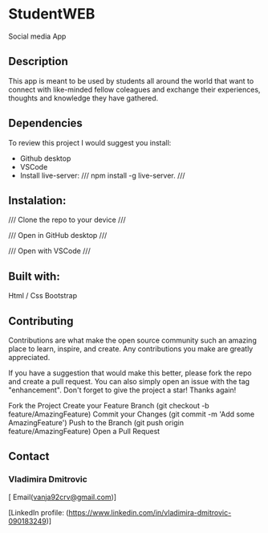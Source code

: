 # StudentWEB

Social media App

## Description

This app is meant to be used by students all around the world that want to connect with like-minded fellow coleagues and exchange their experiences, thoughts and knowledge they have gathered. 

## Dependencies 

To review this project I would suggest you install:
  - Github desktop
  - VSCode
  - Install live-server: /// npm install -g live-server. ///


## Instalation:

/// Clone the repo to your device ///

/// Open in GitHub desktop ///

/// Open with VSCode ///


## Built with:

Html / Css
Bootstrap


## Contributing 

Contributions are what make the open source community such an amazing place to learn, inspire, and create. Any contributions you make are greatly appreciated.

If you have a suggestion that would make this better, please fork the repo and create a pull request. You can also simply open an issue with the tag "enhancement". Don't forget to give the project a star! Thanks again!

Fork the Project
Create your Feature Branch (git checkout -b feature/AmazingFeature)
Commit your Changes (git commit -m 'Add some AmazingFeature')
Push to the Branch (git push origin feature/AmazingFeature)
Open a Pull Request


## Contact

### Vladimira Dmitrovic 
[ Email(vanja92crv@gmail.com)]

[LinkedIn profile: (https://www.linkedin.com/in/vladimira-dmitrovic-090183249)]





